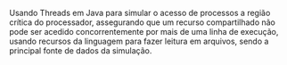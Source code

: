 Usando Threads em Java para simular o acesso de processos a região crítica do processador, 
assegurando que um recurso compartilhado não pode ser acedido concorrentemente por mais de 
uma linha de execução, usando recursos da linguagem para fazer leitura em arquivos, sendo 
a principal fonte de dados da simulação.
